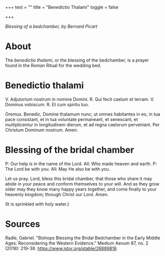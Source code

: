 +++
text = ""
title = "Benedictio Thalami"
toggle = false

+++

_Blessing of a bedchamber, by Bernard Picart_

# About

The _benedictio thalami_, or the blessing of the bedchamber, is a prayer found in the Roman Ritual for the wedding bed.

# Benedictio thalami 

V. Adjutorium nostrum in nomine Domini. 
R. Qui fecit caelum et terram. 
V. Dominus vobiscum. 
R. Et cum spiritu tuo.

Oremus. Benedic, Domine thalamum nunc; ut omnes habitantes in eo, in tua pace consistant, et in tua voluntate permaneant, et senescant, et multiplicentur in longitudinem dierum, et ad regna caelorum perveniant. Per Christum Dominum nostrum. Amen.

# Blessing of the bridal chamber

P: Our help is in the name of the Lord.
All: Who made heaven and earth.
P: The Lord be with you.
All: May He also be with you.

Let us pray. Lord, bless this bridal chamber, that those who share it may abide in your peace and conform themselves to your will. And as they grow older may they know many happy years together, and come finally to your heavenly kingdom; through Christ our Lord. Amen.

(It is sprinkled with holy water.)

# Sources 

Radle, Gabriel. "Bishops Blessing the Bridal Bedchamber in the Early Middle Ages: Reconsidering the Western Evidence." Medium Aevum 87, no. 2 (2018): 219-38. https://www.jstor.org/stable/26889816.

